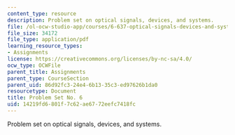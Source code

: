 ```yaml
---
content_type: resource
description: Problem set on optical signals, devices, and systems.
file: /ol-ocw-studio-app/courses/6-637-optical-signals-devices-and-systems-spring-2003/14219fd6801f7c62ae6772eefc7418fc_6637pset6.pdf
file_size: 34172
file_type: application/pdf
learning_resource_types:
- Assignments
license: https://creativecommons.org/licenses/by-nc-sa/4.0/
ocw_type: OCWFile
parent_title: Assignments
parent_type: CourseSection
parent_uid: 86d92fc3-24e4-6b13-35c3-ed97626b1da0
resourcetype: Document
title: Problem Set No. 6
uid: 14219fd6-801f-7c62-ae67-72eefc7418fc
---
```

Problem set on optical signals, devices, and systems.